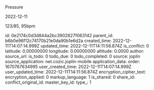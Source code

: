 Pressure

2022-12-11

123/85, 95bpm

id: 0e2174c0d3d844a2bc3902827f063142
parent_id: b6b0e96f12c74170b21e0da90b1e6d2a
created_time: 2022-12-11T14:07:14.999Z
updated_time: 2022-12-11T14:11:56.874Z
is_conflict: 0
latitude: 0.00000000
longitude: 0.00000000
altitude: 0.0000
author: 
source_url: 
is_todo: 0
todo_due: 0
todo_completed: 0
source: joplin
source_application: net.cozic.joplin-mobile
application_data: 
order: 1670767634995
user_created_time: 2022-12-11T14:07:14.999Z
user_updated_time: 2022-12-11T14:11:56.874Z
encryption_cipher_text: 
encryption_applied: 0
markup_language: 1
is_shared: 0
share_id: 
conflict_original_id: 
master_key_id: 
type_: 1
